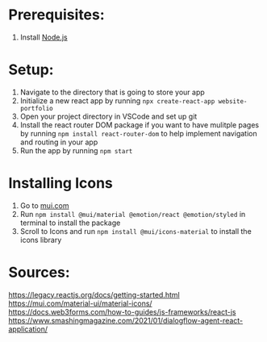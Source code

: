 # Prerequisites:

1. Install [Node.js](https://nodejs.org/en)

# Setup:

1. Navigate to the directory that is going to store your app
2. Initialize a new react app by running `npx create-react-app website-portfolio`
3. Open your project directory in VSCode and set up git
4. Install the react router DOM package if you want to have mulitple pages by running `npm install react-router-dom` to help implement navigation and routing in your app
5. Run the app by running `npm start`

# Installing Icons

1. Go to [mui.com](https://mui.com/material-ui/getting-started/installation/)
2. Run `npm install @mui/material @emotion/react @emotion/styled` in terminal to install the package
3. Scroll to Icons and run `npm install @mui/icons-material` to install the icons library

# Sources:

https://legacy.reactjs.org/docs/getting-started.html
https://mui.com/material-ui/material-icons/
https://docs.web3forms.com/how-to-guides/js-frameworks/react-js
https://www.smashingmagazine.com/2021/01/dialogflow-agent-react-application/

